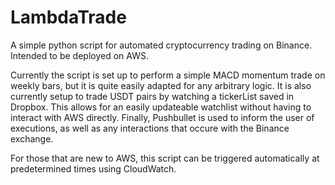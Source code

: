 # LambdaTrade
A simple python script for automated cryptocurrency trading on Binance. Intended to be deployed on AWS.

Currently the script is set up to perform a simple MACD momentum trade on weekly bars, but it is quite easily adapted for any arbitrary logic. It is also currently setup to trade USDT pairs by watching a tickerList saved in Dropbox. This allows for an easily updateable watchlist without having to interact with AWS directly. Finally, Pushbullet is used to inform the user of executions, as well as any interactions that occure with the Binance exchange.

For those that are new to AWS, this script can be triggered automatically at predetermined times using CloudWatch.
